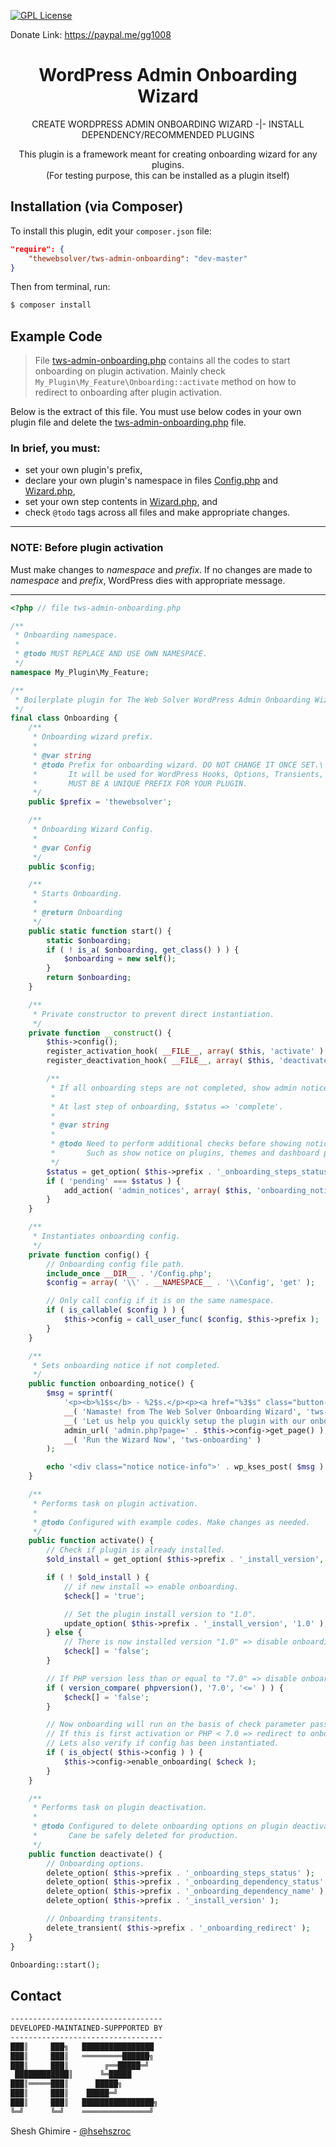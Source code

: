 <!--
<!-- ***
https://www.markdownguide.org/basic-syntax/#reference-style-links
 -->
<p align="center">

<!-- [![Contributors][contributors-shield]][contributors-url]
[![Forks][forks-shield]][forks-url]
[![Stargazers][stars-shield]][stars-url]
[![Issues][issues-shield]][issues-url] -->
[![GPL License][license-shield]][license-url]

</p>
<!-- ***
<!-- -->

Donate Link: https://paypal.me/gg1008

<h1 align="center">WordPress Admin Onboarding Wizard</h1>
<div align="center">
	<p>
		CREATE WORDPRESS ADMIN ONBOARDING WIZARD -|- INSTALL DEPENDENCY/RECOMMENDED PLUGINS
	</p>
	<p>
		This plugin is a framework meant for creating onboarding wizard for any plugins.
		<br>
		(For testing purpose, this can be installed as a plugin itself)
	</p>
</div>

## Installation (via Composer)
To install this plugin, edit your `composer.json` file:
```json
"require": {
	"thewebsolver/tws-admin-onboarding": "dev-master"
}
```
Then from terminal, run:
```sh
$ composer install
```

## Example Code
>File [tws-admin-onboarding.php](https://github.com/TheWebSolver/tws-admin-onboarding/blob/master/tws-admin-onboarding.php) contains all the codes to start onboarding on plugin activation. Mainly check `My_Plugin\My_Feature\Onboarding::activate` method on how to redirect to onboarding after plugin activation.

Below is the extract of this file. You must use below codes in your own plugin file and delete the [tws-admin-onboarding.php](https://github.com/TheWebSolver/tws-admin-onboarding/blob/master/tws-admin-onboarding.php) file.

### In brief, you must:
- set your own plugin's prefix,
- declare your own plugin's namespace in files [Config.php](https://github.com/TheWebSolver/tws-admin-onboarding/blob/master/Config.php) and [Wizard.php](https://github.com/TheWebSolver/tws-admin-onboarding/blob/master/Includes/Wizard.php),
- set your own step contents in [Wizard.php](https://github.com/TheWebSolver/tws-admin-onboarding/blob/master/Includes/Wizard.php), and
- check `@todo` tags across all files and make appropriate changes.

___
### NOTE: Before plugin activation
Must make changes to *namespace* and *prefix*. If no changes are made to *namespace* and *prefix*, WordPress dies with appropriate message.
___

```php
<?php // file tws-admin-onboarding.php

/**
 * Onboarding namespace.
 *
 * @todo MUST REPLACE AND USE OWN NAMESPACE.
 */
namespace My_Plugin\My_Feature;

/**
 * Boilerplate plugin for The Web Solver WordPress Admin Onboarding Wizard.
 */
final class Onboarding {
	/**
	 * Onboarding wizard prefix.
	 *
	 * @var string
	 * @todo Prefix for onboarding wizard. DO NOT CHANGE IT ONCE SET.\
	 *       It will be used for WordPress Hooks, Options, Transients, etc.\
	 *       MUST BE A UNIQUE PREFIX FOR YOUR PLUGIN.
	 */
	public $prefix = 'thewebsolver';

	/**
	 * Onboarding Wizard Config.
	 *
	 * @var Config
	 */
	public $config;

	/**
	 * Starts Onboarding.
	 *
	 * @return Onboarding
	 */
	public static function start() {
		static $onboarding;
		if ( ! is_a( $onboarding, get_class() ) ) {
			$onboarding = new self();
		}
		return $onboarding;
	}

	/**
	 * Private constructor to prevent direct instantiation.
	 */
	private function __construct() {
		$this->config();
		register_activation_hook( __FILE__, array( $this, 'activate' ) );
		register_deactivation_hook( __FILE__, array( $this, 'deactivate' ) );

		/**
		 * If all onboarding steps are not completed, show admin notice.
		 *
		 * At last step of onboarding, $status => 'complete'.
		 *
		 * @var string
		 *
		 * @todo Need to perform additional checks before showing notice
		 *       Such as show notice on plugins, themes and dashboard pages only.
		 */
		$status = get_option( $this->prefix . '_onboarding_steps_status' );
		if ( 'pending' === $status ) {
			add_action( 'admin_notices', array( $this, 'onboarding_notice' ) );
		}
	}

	/**
	 * Instantiates onboarding config.
	 */
	private function config() {
		// Onboarding config file path.
		include_once __DIR__ . '/Config.php';
		$config = array( '\\' . __NAMESPACE__ . '\\Config', 'get' );

		// Only call config if it is on the same namespace.
		if ( is_callable( $config ) ) {
			$this->config = call_user_func( $config, $this->prefix );
		}
	}

	/**
	 * Sets onboarding notice if not completed.
	 */
	public function onboarding_notice() {
		$msg = sprintf(
			'<p><b>%1$s</b> - %2$s.</p><p><a href="%3$s" class="button-primary">%4$s</a></p>',
			__( 'Namaste! from The Web Solver Onboarding Wizard', 'tws-onboarding' ),
			__( 'Let us help you quickly setup the plugin with our onboarding wizard', 'tws-onboarding' ),
			admin_url( 'admin.php?page=' . $this->config->get_page() ),
			__( 'Run the Wizard Now', 'tws-onboarding' )
		);

		echo '<div class="notice notice-info">' . wp_kses_post( $msg ) . '</div>';
	}

	/**
	 * Performs task on plugin activation.
	 *
	 * @todo Configured with example codes. Make changes as needed.
	 */
	public function activate() {
		// Check if plugin is already installed.
		$old_install = get_option( $this->prefix . '_install_version', false );

		if ( ! $old_install ) {
			// if new install => enable onboarding.
			$check[] = 'true';

			// Set the plugin install version to "1.0".
			update_option( $this->prefix . '_install_version', '1.0' );
		} else {
			// There is now installed version "1.0" => disable onboarding.
			$check[] = 'false';
		}

		// If PHP version less than or equal to "7.0" => disable onboarding.
		if ( version_compare( phpversion(), '7.0', '<=' ) ) {
			$check[] = 'false';
		}

		// Now onboarding will run on the basis of check parameter passed.
		// If this is first activation or PHP < 7.0 => redirect to onboarding page.
		// Lets also verify if config has been instantiated.
		if ( is_object( $this->config ) ) {
			$this->config->enable_onboarding( $check );
		}
	}

	/**
	 * Performs task on plugin deactivation.
	 *
	 * @todo Configured to delete onboarding options on plugin deactivation.\
	 *       Cane be safely deleted for production.
	 */
	public function deactivate() {
		// Onboarding options.
		delete_option( $this->prefix . '_onboarding_steps_status' );
		delete_option( $this->prefix . '_onboarding_dependency_status' );
		delete_option( $this->prefix . '_onboarding_dependency_name' );
		delete_option( $this->prefix . '_install_version' );

		// Onboarding transitents.
		delete_transient( $this->prefix . '_onboarding_redirect' );
	}
}

Onboarding::start();
```

<!-- CONTACT -->
## Contact

```sh
----------------------------------
DEVELOPED-MAINTAINED-SUPPPORTED BY
----------------------------------
███║     ███╗   ████████████████
███║     ███║   ═════════██████╗
███║     ███║        ╔══█████═╝
 ████████████║      ╚═█████
███║═════███║      █████╗
███║     ███║    █████═╝
███║     ███║   ████████████████╗
╚═╝      ╚═╝    ═══════════════╝
 ```
 Shesh Ghimire - [@hsehszroc](https://twitter.com/hsehszroc)

[license-shield]: https://www.gnu.org/graphics/gplv3-or-later-sm.png
[license-url]: https://github.com/TheWebSolver/tws-admin-onboarding/blob/master/LICENSE
